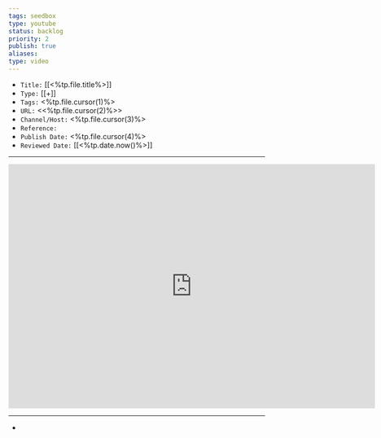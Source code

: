 ```yaml
---
tags: seedbox
type: youtube
status: backlog
priority: 2
publish: true
aliases: 
type: video
---
```


- `Title:` [[<%tp.file.title%>]]
- `Type:` [[+]]
- `Tags:` <%tp.file.cursor(1)%>
- `URL:` <<%tp.file.cursor(2)%>>
- `Channel/Host:` <%tp.file.cursor(3)%>
- `Reference:` 
- `Publish Date:` <%tp.file.cursor(4)%>
- `Reviewed Date:` [[<%tp.date.now()%>]]

---

<center><iframe width="720" height="480" src="https://www.youtube.com/embed/<%tp.file.cursor(5)%>" frameborder="0" allow="accelerometer; autoplay; encrypted-media; gyroscope; picture-in-picture" allowfullscreen></iframe></center>

---

- 